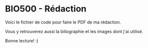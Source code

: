 # BIO500 - Rédaction

Voici le fichier de code pour faire le PDF de ma rédaction.

Vous y retrouverez aussi la biliographie et les images dont j'ai utilisé.


Bonne lecture! :) 
